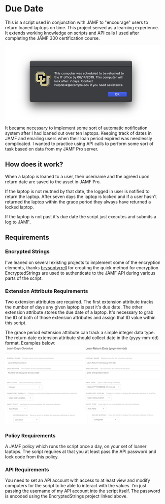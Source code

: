 # Due Date
This is a script used in conjunction with JAMF to "encourage" users to return loaned laptops on time. This project served as a learning experience. It extends working knowledge on scripts and API calls I used after completing the JAMF 300 certification course.

![extension attribute example](ex.png "extension attribute example")

It became necessary to implement some sort of automatic notification system after I had loaned out over ten laptops. Keeping track of dates in JAMF and emailing users when their loan period expired was needlessly complicated. I wanted to practice using API calls to perform some sort of task based on data from my JAMF Pro server. 

## How does it work?

When a laptop is loaned to a user, their username and the agreed upon return date are saved to the asset in JAMF Pro. 

If the laptop is not reutned by that date, the logged in user is notified to return the laptop. After seven days the laptop is locked and if a user hasn't returned the laptop within the grace period they always have returned a locked laptop.

If the laptop is not past it's due date the script just executes and submits a log to JAMF.

## Requirements

### Encrypted Strings
I've leaned on several existing projects to implement some of the encryption elements, thanks [brysontyrrell](https://github.com/brysontyrrell/EncryptedStrings) for creating the quick method for encryption. EncryptedStrings are used to authenticate to the JAMF API during various parts of the script.

### Extension Attribute Requirements
Two extension attributes are required. The first extension attribute tracks the number of days any given laptop is past it's due date. The other extension attribute stores the due date of a laptop. It's necessary to grab the ID of both of those extension attributes and assign that ID value within this script.

The grace period extension attribute can track a simple integer data type. The return date extension attribute should collect date in the (yyyy-mm-dd) format. Examples below:
![extension attribute example](ext.png "extension attribute example")

### Policy Requirements
A JAMF policy which runs the script once a day, on your set of loaner laptops. The script requires at that you at least pass the API password and lock code from this policy.

### API Requirements
You need to set an API account with access to at least view and modify computers for the script to be able to interact with the values. I'm just passing the username of my API account into the script itself. The password is encoded using the EncryptedStrings project linked above. 
